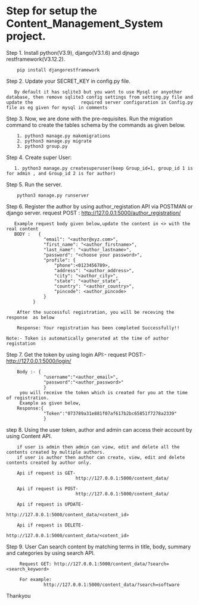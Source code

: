 # Step for setup the Content_Management_System project.

Step 1. Install python(V3.9), django(V3.1.6) and djnago restframework(V3.12.2).
        
        pip install djangorestframework

Step 2. Update your SECRET_KEY in config.py file.
       
       By default it has sqlite3 but you want to use Mysql or anyother database, then remove sqlite3 config settings from setting.py file and update the                  required server configuration in Config.py file as eg given for mysql in comments
        
Step 3. Now, we are done with the pre-requisites. Run the migration command to create the tables schema by the commands as given below.
        
        1. python3 manage.py makemigrations
        2. python3 manage.py migrate
        3. python3 group.py

Step 4. Create super User:
       
       1. python3 manage.py createsuperuser(keep Group_id=1, group_id 1 is for admin , and Group_id 2 is for author)
        
Step 5. Run the server.
        
        python3 manage.py runserver
        
Step 6. Register the author by using author_registation API via POSTMAN or django server.
       request POST : http://127.0.0.1:5000/author_registration/
       
       Example request body given below,update the content in <> with the real content
       BODY :   {
                  "email": "<author@xyz.com>",
                  "first_name": "<author_firstname>",
                  "last_name": "<author_lastname>",
                  "password": "<choose your password>",
                  "profile": {
                      "phone":<0123456789>,
                      "address": "<author_address>",
                      "city": "<author_city>",
                      "state": "<author_state",
                      "country": "<author_country>",
                      "pincode": <author_pincode>
                  }
              }
              
        After the successful registration, you will be receving the response  as below   
        
        Response: Your registration has been completed Successfully!!
        
    Note:- Token is automatically generated at the time of author registation 
    
Step 7. Get the token by using login API:-
        request POST:- http://127.0.0.1:5000/login/
        
        Body :- {
                  "username":"<author_email>",
                  "password":"<author_password>"
                  }
         you will receive the token which is created for you at the time of registration.
         Example as given below,
        Response:{
                  "Token":"073789a31e881f07af617b2bc65851f7278a2339"
                  }
                
step 8. Using the user token, author and admin can access their account by using Content API.

        if user is admin then admin can view, edit and delete all the contents created by multiple authors.
        if user is author then author can create, view, edit and delete contents created by author only.
        
        Api if request is GET-
                              http://127.0.0.1:5000/content_data/
                              
        Api if request is POST-
                              http://127.0.0.1:5000/content_data/
                              
        Api if request is UPDATE- 
                              http://127.0.0.1:5000/content_data/<cotent_id>
                              
        Api if request is DELETE- 
                              http://127.0.0.1:5000/content_data/<cotent_id>
                              
  Step 9. User Can search content by matching terms in title, body, summary and categories by using search API.
  
         Request GET: http://127.0.0.1:5000/content_data/?search=<search_keyword>
         
         For example:
                  http://127.0.0.1:5000/content_data/?search=software
        
   
   
   Thankyou
